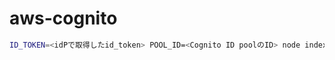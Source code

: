 aws-cognito
======

```bash
ID_TOKEN=<idPで取得したid_token> POOL_ID=<Cognito ID poolのID> node index.js
```